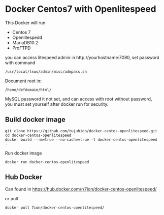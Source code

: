 # Docker Centos7 with Openlitespeed

This Docker will run

- Centos 7
- Openlitespedd
- MariaDB10.2
- ProFTPD

you can access litespeed admin in http://yourhostname:7080, set password with command

```/usr/local/lsws/admin/misc/admpass.sh```

Document root in:
```
/home/defdomain/html/
```

MySQL password it not set, and can access with root without password, you must set yourself after docker run for security.

## Build docker image
```
git clone https://github.com/tujuhion/docker-centos-openlitespeed.git
cd docker-centos-openlitespeed
docker build --rm=true --no-cache=true -t docker-centos-openlitespeed .
```
Run docker image
```
docker run docker-centos-openlitespeed
```
## Hub Docker

Can found in https://hub.docker.com/r/7ion/docker-centos-openlitespeed/

or pull
```
docker pull 7ion/docker-centos-openlitespeed/
```
